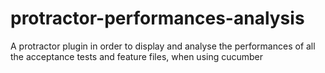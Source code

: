 # protractor-performances-analysis
A protractor plugin in order to display and analyse the performances of all the acceptance tests and feature files, when using cucumber
